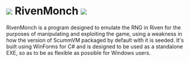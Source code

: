 # ![](RivenMonch/Resources/gehnKappa3.ico) RivenMonch ![](RivenMonch/Resources/gehnKappa3.ico)
RivenMonch is a program designed to emulate the RNG in Riven for the purposes of manipulating and exploiting the game, using a weakness in how the version of ScummVM packaged by default with it is seeded.
It's built using WinForms for C# and is designed to be used as a standalone EXE, so as to be as flexible as possible for Windows users.
